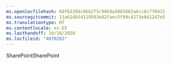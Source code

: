 ```yaml
---
ms.openlocfilehash: 6df6338dc8bb2f5c96b9a4865862a6cc6c776915
ms.sourcegitcommit: 11a61db54119503e82faec5f99c4273e8d1247e5
ms.translationtype: HT
ms.contentlocale: es-ES
ms.lasthandoff: 10/16/2020
ms.locfileid: "4070283"
---
```

<span data-ttu-id="864ba-101">SharePoint</span><span class="sxs-lookup"><span data-stu-id="864ba-101">SharePoint</span></span>
